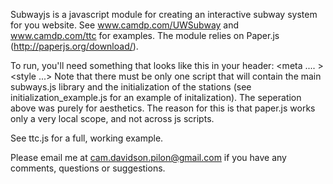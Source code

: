 Subwayjs is a javascript module for creating an interactive subway system for you website. See www.camdp.com/UWSubway and www.camdp.com/ttc for examples.
The module relies on Paper.js (http://paperjs.org/download/). 

To run, you'll need something that looks like this in your header:
        <meta .... >
        <script type="text/javascript" src="/scripts/paperjs/lib/paper.js"></script>
        <script type="text/paperscript" src="/scripts/subway.js" canvas="subway"></script>
        <style ...>
Note that there must be only one script that will contain the main subways.js library and the initialization of the stations 
(see initialization_example.js for an example of initalization). The seperation above was purely for aesthetics. The reason for this is that paper.js works
only a very local scope, and not across js scripts. 

See ttc.js for a full, working example. 


Please email me at cam.davidson.pilon@gmail.com if you 
have any comments, questions or suggestions.

